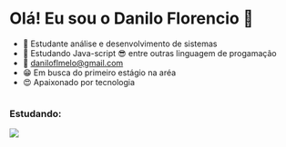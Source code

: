 # Olá! Eu sou o Danilo Florencio 👋

- 🔭 Estudante análise e desenvolvimento de sistemas
- 🌱 Estudando Java-script 😎 entre outras linguagem de progamação 
- 📧 daniloflmelo@gmail.com 
- 😁 Em busca do primeiro estágio na aréa
- 😍 Apaixonado por tecnologia 

<img src="https://readme-typing-svg.herokuapp.com/?lines=+Ol%C3%A1%2C%20bem%20vindo(a)%20ao%20meu%20github!;&font=Anton&left=true&width=650&height=120&color=FFFFFF&vCenter=true&size=45%22" alt=""/>


<p align="center">
<h3>Estudando:</h3>
  <a href="https://skillicons.dev">
    <img src="https://skillicons.dev/icons?i=html,css,java,linux,git,github," />
  </a>
</p>
